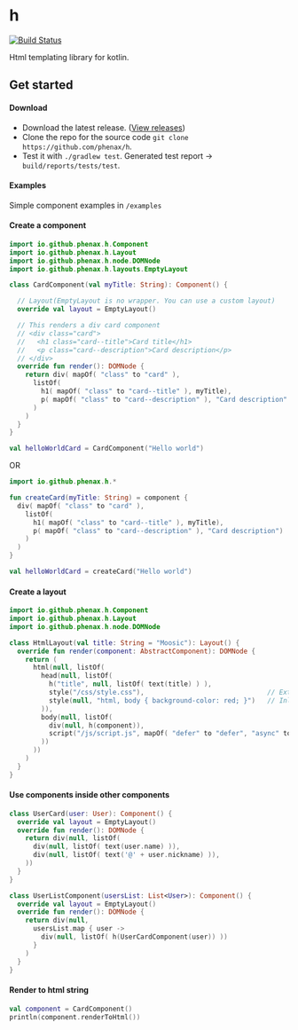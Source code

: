 # h
[![Build Status](https://circleci.com/gh/phenax/h.svg?style=shield&circle-token=4d17eafbc842c9e17f2efa731cc89d44fe5a8d73)](https://circleci.com/gh/phenax/h)

Html templating library for kotlin.


## Get started

#### Download
* Download  the latest release. ([View releases](https://github.com/phenax/h/releases))
* Clone the repo for the source code `git clone https://github.com/phenax/h`.
* Test it with `./gradlew test`. Generated test report -> `build/reports/tests/test`.

#### Examples
Simple component examples in `/examples`


#### Create a component

```kotlin
import io.github.phenax.h.Component
import io.github.phenax.h.Layout
import io.github.phenax.h.node.DOMNode
import io.github.phenax.h.layouts.EmptyLayout

class CardComponent(val myTitle: String): Component() {

  // Layout(EmptyLayout is no wrapper. You can use a custom layout)
  override val layout = EmptyLayout()

  // This renders a div card component
  // <div class="card">
  //   <h1 class="card--title">Card title</h1>
  //   <p class="card--description">Card description</p>
  // </div>
  override fun render(): DOMNode {
    return div( mapOf( "class" to "card" ),
      listOf(
        h1( mapOf( "class" to "card--title" ), myTitle),
        p( mapOf( "class" to "card--description" ), "Card description" )
      )
    )
  }
}

val helloWorldCard = CardComponent("Hello world")
```

OR

```kotlin
import io.github.phenax.h.*

fun createCard(myTitle: String) = component {
  div( mapOf( "class" to "card" ),
    listOf(
      h1( mapOf( "class" to "card--title" ), myTitle),
      p( mapOf( "class" to "card--description" ), "Card description")
    )
  )
}

val helloWorldCard = createCard("Hello world")
```

#### Create a layout
```kotlin
import io.github.phenax.h.Component
import io.github.phenax.h.Layout
import io.github.phenax.h.node.DOMNode

class HtmlLayout(val title: String = "Moosic"): Layout() {
  override fun render(component: AbstractComponent): DOMNode {
    return (
      html(null, listOf(
        head(null, listOf(
          h("title", null, listOf( text(title) ) ),
          style("/css/style.css"),                               // External stylesheet
          style(null, "html, body { background-color: red; }")   // Inline style
        )),
        body(null, listOf(
          div(null, h(component)),
          script("/js/script.js", mapOf( "defer" to "defer", "async" to "async" ))
        ))
      ))
    )
  }
}
```


#### Use components inside other components
```kotlin
class UserCard(user: User): Component() {
  override val layout = EmptyLayout()
  override fun render(): DOMNode {
    return div(null, listOf(
      div(null, listOf( text(user.name) )),
      div(null, listOf( text('@' + user.nickname) )),
    ))
  }
}

class UserListComponent(usersList: List<User>): Component() {
  override val layout = EmptyLayout()
  override fun render(): DOMNode {
    return div(null,
      usersList.map { user ->
        div(null, listOf( h(UserCardComponent(user)) ))
      }
    )
  }
}
```


#### Render to html string
```kotlin
val component = CardComponent()
println(component.renderToHtml())
```

